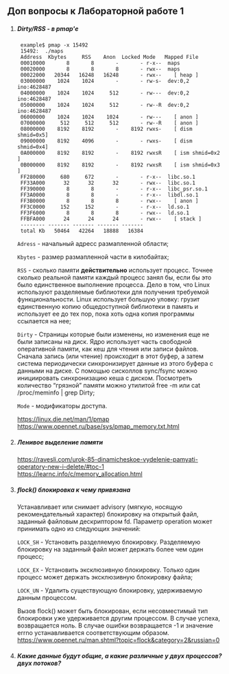 ## Доп вопросы к Лабораторной работе 1
1. ##### Dirty/RSS - в pmap'е
   ```
    example$ pmap -x 15492
    15492:  ./maps
    Address  Kbytes     RSS    Anon  Locked Mode   Mapped File
    00010000       8       8       -       - r-x--  maps
    00020000       8       8       8       - rwx--  maps
    00022000   20344   16248   16248       - rwx--    [ heap ]
    03000000    1024    1024       -       - rw-s-  dev:0,2 ino:4628487
    04000000    1024    1024     512       - rw---  dev:0,2 ino:4628487
    05000000    1024    1024     512       - rw--R  dev:0,2 ino:4628487
    06000000    1024    1024    1024       - rw---    [ anon ]
    07000000     512     512     512       - rw--R    [ anon ]
    08000000    8192    8192       -    8192 rwxs-    [ dism shmid=0x5]
    09000000    8192    4096       -       - rwxs-    [ dism shmid=0x4]
    0A000000    8192    8192       -    8192 rwxsR    [ ism shmid=0x2 ]
    0B000000    8192    8192       -    8192 rwxsR    [ ism shmid=0x3 ]
    FF280000     680     672       -       - r-x--  libc.so.1
    FF33A000      32      32      32       - rwx--  libc.so.1
    FF390000       8       8       -       - r-x--  libc_psr.so.1
    FF3A0000       8       8       -       - r-x--  libdl.so.1
    FF3B0000       8       8       8       - rwx--    [ anon ]
    FF3C0000     152     152       -       - r-x--  ld.so.1
    FF3F6000       8       8       8       - rwx--  ld.so.1
    FFBFA000      24      24      24       - rwx--    [ stack ]
    -------- ------- ------- ------- -------
    total Kb   50464   42264   18888   16384
    ``` 
    `Adress` - начальный адресс размапленной области;
    
    `Kbytes` - размер размапленной части в килобайтах;
    
    `RSS` - сколько памяти **действительно** использует процесс. Точнее сколько реальной памяти каждый процесс занял бы, если  бы  это было единственное выполнение процесса. Дело в том, что Linux используют разделяемые библиотеки для получения  требуемой  функциональности. Linux использует  большую  уловку:  грузит  единственную копию общедоступной библиотеки  в  память и использует ее до тех пор, пока хоть одна копия программы ссылается на нее;
    
    `Dirty` - Страницы которые были изменены, но изменения еще не были записаны на диск. Ядро использует часть свободной оперативной памяти, как кеш для чтения или записи файлов. Сначала запись (или чтение) происходит в этот буфер, а затем система периодически синхронизирует данные из этого буфера с данными на диске. С помощью сисколлов sync/fsync можно инициировать синхронизацию кеша с диском. Посмотреть количество “грязной” памяти можно утилитой free -m или cat /proc/meminfo | grep Dirty;
    
    `Mode` - модификаторы доступа.

    https://linux.die.net/man/1/pmap
    https://www.opennet.ru/base/sys/pmap_memory.txt.html
    
2. ##### Ленивое выделение памяти
   https://ravesli.com/urok-85-dinamicheskoe-vydelenie-pamyati-operatory-new-i-delete/#toc-1
   https://learnc.info/c/memory_allocation.html
        
3. ##### flock() блокировка к чему привязана
   Устанавливает или снимает advisory (мягкую, носящую рекомендательный характер) блокировку на открытый файл, заданный файловым дескриптором fd. Параметр operation может принимать одно из следующих значений:
   
    `LOCK_SH` -  Установить разделяемую блокировку. Разделяемую блокировку на заданный файл может держать более чем один процесс;
   
   `LOCK_EX` - Установить эксклюзивную блокировку. Только один процесс может держать эксклюзивную блокировку файла;
   
   `LOCK_UN` - Удалить существующую блокировку, удерживаемую данным процессом.
   
   Вызов flock() может быть блокирован, если несовместимый тип блокировки уже удерживается другим процессом.
    В случае успеха, возвращается ноль. В случае ошибки возвращается -1 и значение errno устанавливается соответствующим образом.  
    https://www.opennet.ru/man.shtml?topic=flock&category=2&russian=0

4. ##### Какие данные будут общие, а какие различные у двух процессов? двух потоков?
